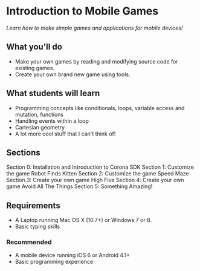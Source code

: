 # Introduction to Mobile Games

*Learn how to make simple games and applications for mobile devices!*

## What you'll do

* Make your own games by reading and modifying source code for existing games.
* Create your own brand new game using tools.

## What students will learn

* Programming concepts like conditionals, loops, variable access and mutation, functions
* Handling events within a loop
* Cartesian geometry
* A lot more cool stuff that I can't think of!

## Sections

Section 0: Installation and Introduction to Corona SDK
Section 1: Customize the game Robot Finds Kitten
Section 2: Customize the game Speed Maze
Section 3: Create your own game High Five
Section 4: Create your own game Avoid All The Things
Section 5: Something Amazing!

## Requirements

* A Laptop running Mac OS X (10.7+) or Windows 7 or 8.
* Basic typing skills

### Recommended

* A mobile device running iOS 6 or Android 4.1+
* Basic programming experience



